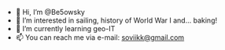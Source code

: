 - 👋 Hi, I’m @Be5owsky
- 👀 I’m interested in sailing, history of World War I and... baking! 
- 🌱 I’m currently learning geo-IT
- 📫 You can reach me via e-mail: soviikk@gmail.com

<!---
Be5owsky/Be5owsky is a ✨ special ✨ repository because its `README.md` (this file) appears on your GitHub profile.
You can click the Preview link to take a look at your changes.
--->
